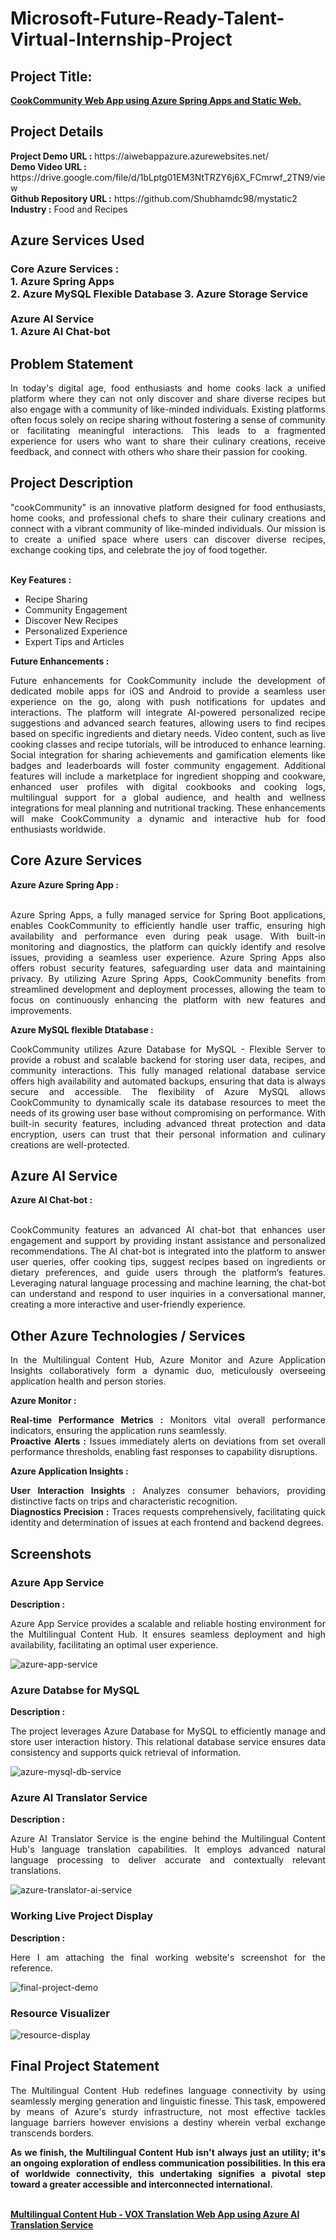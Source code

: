 <h1>Microsoft-Future-Ready-Talent-Virtual-Internship-Project</h1>
<h2>Project Title:</h2><b><a href="https://rcapp000012.z13.web.core.windows.net/">CookCommunity Web App using Azure Spring Apps and Static Web.</b></a>
<br>
<h2>Project Details</h2>
<b>Project Demo URL :</b> https://aiwebappazure.azurewebsites.net/ <br>
<b>Demo Video URL :</b> https://drive.google.com/file/d/1bLptg01EM3NtTRZY6j6X_FCmrwf_2TN9/view <br>
<b>Github Repository URL :</b> https://github.com/Shubhamdc98/mystatic2<br>
<b>Industry :</b> Food and Recipes<br>
<h2>Azure Services Used</h2>
<h3>
Core Azure Services : <br>
1. Azure Spring Apps<br>
2. Azure MySQL Flexible Database
3. Azure Storage Service
  <br> <br>
Azure AI Service <br>
1. Azure AI Chat-bot
</h3>
<h2>Problem Statement</h2>
<p align="justify">In today's digital age, food enthusiasts and home cooks lack a unified platform where they can not only discover and share diverse recipes but also engage with a community of like-minded individuals. Existing platforms often focus solely on recipe sharing without fostering a sense of community or facilitating meaningful interactions. This leads to a fragmented experience for users who want to share their culinary creations, receive feedback, and connect with others who share their passion for cooking.</p>
<h2>Project Description</h2>
<p align="justify">"cookCommunity" is an innovative platform designed for food enthusiasts, home cooks, and professional chefs to share their culinary creations and connect with a vibrant community of like-minded individuals. Our mission is to create a unified space where users can discover diverse recipes, exchange cooking tips, and celebrate the joy of food together.</p><br>
<b>Key Features :</b>
<ul>
    <li>Recipe Sharing</li>
    <li>Community Engagement</li>
    <li>Discover New Recipes</li>
    <li>Personalized Experience</li>
    <li>Expert Tips and Articles</li>
</ul>
<b>Future Enhancements :</b><br>
<p align="justify">Future enhancements for CookCommunity include the development of dedicated mobile apps for iOS and Android to provide a seamless user experience on the go, along with push notifications for updates and interactions. The platform will integrate AI-powered personalized recipe suggestions and advanced search features, allowing users to find recipes based on specific ingredients and dietary needs. Video content, such as live cooking classes and recipe tutorials, will be introduced to enhance learning. Social integration for sharing achievements and gamification elements like badges and leaderboards will foster community engagement. Additional features will include a marketplace for ingredient shopping and cookware, enhanced user profiles with digital cookbooks and cooking logs, multilingual support for a global audience, and health and wellness integrations for meal planning and nutritional tracking. These enhancements will make CookCommunity a dynamic and interactive hub for food enthusiasts worldwide.</p>
<h2>Core Azure Services</h2>
<b>Azure Azure Spring App :</b><br><p align="justify"><br>Azure Spring Apps, a fully managed service for Spring Boot applications, enables CookCommunity to efficiently handle user traffic, ensuring high availability and performance even during peak usage. With built-in monitoring and diagnostics, the platform can quickly identify and resolve issues, providing a seamless user experience. Azure Spring Apps also offers robust security features, safeguarding user data and maintaining privacy. By utilizing Azure Spring Apps, CookCommunity benefits from streamlined development and deployment processes, allowing the team to focus on continuously enhancing the platform with new features and improvements. </p>

<b>Azure MySQL flexible Dtatabase :</b><br><p align="justify">CookCommunity utilizes Azure Database for MySQL - Flexible Server to provide a robust and scalable backend for storing user data, recipes, and community interactions. This fully managed relational database service offers high availability and automated backups, ensuring that data is always secure and accessible. The flexibility of Azure MySQL allows CookCommunity to dynamically scale its database resources to meet the needs of its growing user base without compromising on performance. With built-in security features, including advanced threat protection and data encryption, users can trust that their personal information and culinary creations are well-protected. </p>
<h2>Azure AI Service</h2>
<b>Azure AI Chat-bot :</b><br><br><p align="justify">CookCommunity features an advanced AI chat-bot that enhances user engagement and support by providing instant assistance and personalized recommendations. The AI chat-bot is integrated into the platform to answer user queries, offer cooking tips, suggest recipes based on ingredients or dietary preferences, and guide users through the platform’s features. Leveraging natural language processing and machine learning, the chat-bot can understand and respond to user inquiries in a conversational manner, creating a more interactive and user-friendly experience.</p>
<h2>Other Azure Technologies / Services</h2>
<p align="justify">In the Multilingual Content Hub, Azure Monitor and Azure Application Insights collaboratively form a dynamic duo, meticulously overseeing application health and person stories.</p>

<b>Azure Monitor :</b><p align="justify"><b>Real-time Performance Metrics :</b> Monitors vital overall performance indicators, ensuring the application runs seamlessly.<br>
<b>Proactive Alerts :</b> Issues immediately alerts on deviations from set overall performance thresholds, enabling fast responses to capability disruptions.</p>
<b>Azure Application Insights :</b><p align="justify">
<b>User Interaction Insights :</b> Analyzes consumer behaviors, providing distinctive facts on trips and characteristic recognition.<br>
<b>Diagnostics Precision :</b> Traces requests comprehensively, facilitating quick identity and determination of issues at each frontend and backend degrees.

<h2>Screenshots</h2>
<h3>Azure App Service</h3>
<b>Description :</b><p align="justify">Azure App Service provides a scalable and reliable hosting environment for the Multilingual Content Hub. It ensures seamless deployment and high availability, facilitating an optimal user experience.</p>
<img src="https://github.com/AnkeetaGupta/flask-ai-translation/blob/main/screenshots/app-service.png" alt="azure-app-service"></img><br>
<h3>Azure Databse for MySQL</h3>
<b>Description :</b><p align="justify"> The project leverages Azure Database for MySQL to efficiently manage and store user interaction history. This relational database service ensures data consistency and supports quick retrieval of information.</p>
<img src="https://github.com/AnkeetaGupta/flask-ai-translation/blob/main/screenshots/app-db.png" alt="azure-mysql-db-service"></img><br>
<h3>Azure AI Translator Service</h3>
<b>Description :</b><p align="justify">Azure AI Translator Service is the engine behind the Multilingual Content Hub's language translation capabilities. It employs advanced natural language processing to deliver accurate and contextually relevant translations.</p>
<img src="https://github.com/AnkeetaGupta/flask-ai-translation/blob/main/screenshots/app-ai.png" alt="azure-translator-ai-service"></img><br>
<h3>Working Live Project Display</h3>
<b>Description :</b><p align="justify">Here I am attaching the final working website's screenshot for the reference.</p>
<img src="https://github.com/AnkeetaGupta/flask-ai-translation/blob/main/screenshots/final-project.png" alt="final-project-demo"></img>

<h3>Resource Visualizer</h3>
<img src="https://github.com/AnkeetaGupta/flask-ai-translation/blob/main/screenshots/flask-ai.jpg" alt="resource-display"></img>

<h2>Final Project Statement</h2>
<p align="justify">
The Multilingual Content Hub redefines language connectivity by using seamlessly merging generation and linguistic finesse. This task, empowered by means of Azure's sturdy infrastructure, not most effective tackles language barriers however envisions a destiny wherein verbal exchange transcends borders.</p>
<p align="justify">
<b>As we finish, the Multilingual Content Hub isn't always just an utility; it's an ongoing exploration of endless communication possibilities. In this era of worldwide connectivity, this undertaking signifies a pivotal step toward a greater accessible and interconnected international.</b>
</p> <br>
</h2><b><a href="https://aiwebappazure.azurewebsites.net/">Multilingual Content Hub - VOX Translation Web App using Azure AI Translation Service</b></a>
